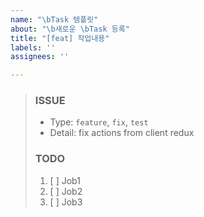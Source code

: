 ---name: "\bTask 템플릿"about: "\b새로운 \bTask 등록"title: "[feat] 작업내용"labels: ''assignees: ''---> ### ISSUE> * Type: `feature`, `fix`, `test`> * Detail: fix actions from client redux> > ### TODO> 1. [ ]  Job1> 2. [ ]  Job2> 3. [ ]  Job3>